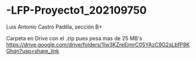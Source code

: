 # -LFP-Proyecto1_202109750

Luis Antonio Castro Padilla, sección B+

Carpeta en Drive con el .zip pues pesa mas de 25 MB's https://drive.google.com/drive/folders/1lw3KZreEjmrC05YAzC9G2sLbfP8KGhqn?usp=share_link
